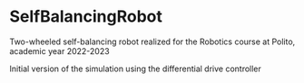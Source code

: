 # SelfBalancingRobot
Two-wheeled self-balancing robot realized for the Robotics course at Polito, academic year 2022-2023

Initial version of the simulation using the differential drive controller
